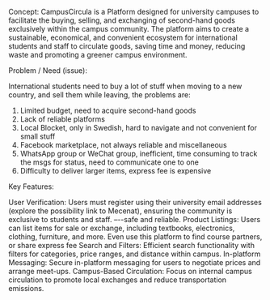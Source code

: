 Concept: CampusCircula is a Platform designed for university campuses to facilitate the buying, selling, and exchanging of second-hand goods exclusively within the campus community. The platform aims to create a sustainable, economical, and convenient ecosystem for international students and staff to circulate goods, saving time and money,  reducing waste and promoting a greener campus environment.

Problem / Need (issue):

International students need to buy a lot of stuff when moving to a new country, and sell them while leaving, the problems are:
1.	Limited budget, need to acquire second-hand goods
2.	Lack of reliable platforms
3.	Local Blocket, only in Swedish, hard to navigate and not convenient for small stuff
4.	Facebook marketplace, not always reliable and miscellaneous
5.	WhatsApp group or WeChat group, inefficient, time consuming to track the msgs for status, need to communicate one to one
6.	Difficulty to deliver larger items, express fee is expensive

Key Features:

User Verification: Users must register using their university email addresses (explore the possibility link to Mecenat), ensuring the community is exclusive to students and staff. –--safe and reliable.
Product Listings: Users can list items for sale or exchange, including textbooks, electronics, clothing, furniture, and more. Even use this platform to find course partners, or share express fee
Search and Filters: Efficient search functionality with filters for categories, price ranges, and distance within campus.
In-platform Messaging: Secure in-platform messaging for users to negotiate prices and arrange meet-ups.
Campus-Based Circulation: Focus on internal campus circulation to promote local exchanges and reduce transportation emissions.

